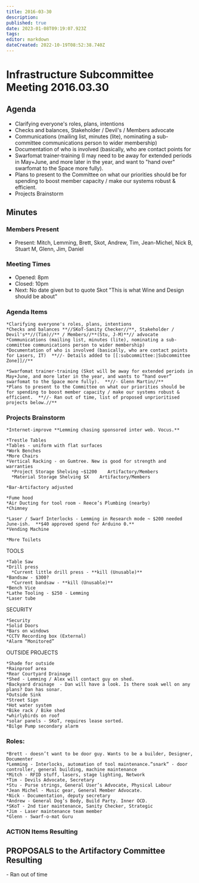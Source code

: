 ```yaml
---
title: 2016-03-30
description: 
published: true
date: 2023-01-08T09:19:07.923Z
tags: 
editor: markdown
dateCreated: 2022-10-19T08:52:38.740Z
---
```


# Infrastructure Subcommittee Meeting 2016.03.30

## Agenda

-   Clarifying everyone's roles, plans, intentions
-   Checks and balances, Stakeholder / Devil's / Members advocate
-   Communications (mailing list, minutes (lite), nominating a sub-committee communications person to wider membership)
-   Documentation of who is involved (basically, who are contact points for
-   Swarfomat trainer-training (I may need to be away for extended periods in May+June, and more later in the year, and want to "hand over" swarfomat to the Space more fully).
-   Plans to present to the Committee on what our priorities should be for spending to boost member capacity / make our systems robust & efficient.
-   Projects Brainstorm

## Minutes

### Members Present

-   Present: Mitch, Lemming, Brett, Skot, Andrew, Tim, Jean-Michel, Nick B, Stuart M, Glenn, Jim, Daniel

### Meeting Times

-   Opened: 8pm
-   Closed: 10pm
-   Next: No date given but to quote Skot "This is what Wine and Design should be about"

### Agenda Items

    *Clarifying everyone's roles, plans, intentions
    *Checks and balances **//SKoT-Sanity Checker//**, Stakeholder / Devil's**//(Tim)//** / Members//**(Stu, J-M)**// advocate
    *Communications (mailing list, minutes (lite), nominating a sub-committee communications person to wider membership)
    *Documentation of who is involved (basically, who are contact points for Lasers, IT)  **//- Details added to [[:subcommittee:|Subcommittee Zone]]//**

    *Swarfomat trainer-training (Skot will be away for extended periods in May+June, and more later in the year, and wants to “hand over” swarfomat to the Space more fully).  **//- Glenn Martin//**
    *Plans to present to the Committee on what our priorities should be for spending to boost member capacity / make our systems robust & efficient.  **//- Ran out of time, list of proposed unprioritised projects below.//**

### Projects Brainstorm

    *Internet-improve **Lemming chasing sponsored inter web. Vocus.**

    *Trestle Tables
    *Tables - uniform with flat surfaces
    *Work Benches
    *More Chairs
    *Vertical Racking - on Gumtree. New is good for strength and warranties
      *Project Storage Shelving ~$1200    Artifactory/Members
      *Material Storage Shelving $X    Artifactory/Members

    *Bar-Artifactory adjusted

    *Fume hood
    *Air Ducting for tool room - Reece’s Plumbing (nearby)
    *Chimney 

    *Laser / Swarf Interlocks - Lemming in Research mode ~ $200 needed June-ish.  **$40 approved spend for Arduino 0.**
    *Vending Machine

    *More Toilets

TOOLS

    *Table Saw
    *Drill press
      *Current little drill press - **kill (Unusable)**
    *Bandsaw - $300?
      *Current bandsaw - **kill (Unusable)**
    *Bench Vice
    *Lathe Tooling - $250 - Lemming
    *Laser tube

SECURITY

    *Security 
    *Solid Doors
    *Bars on windows
    *CCTV Recording box (External)
    *Alarm “Monitored”

OUTSIDE PROJECTS

    *Shade for outside
    *Rainproof area
    *Rear Courtyard Drainage
    *Shed - Lemming / Alex will contact guy on shed.
    *Backyard drainage  - Dan will have a look. Is there soak well on any plans? Dan has sonar.
    *Outside Sink
    *Street Sign
    *Hot water system
    *Bike rack / Bike shed
    *whirlybirds on roof
    *solar panels - SKoT, requires lease sorted.
    *Bilge Pump secondary alarm

### Roles:

    *Brett - doesn’t want to be door guy. Wants to be a builder, Designer, Documenter
    *Lemming - Interlocks, automation of tool maintenance.”snark” - door controller, general building, machine maintenance
    *Mitch - RFID stuff, lasers, stage lighting, Network
    *Tim - Devils Advocate, Secretary
    *Stu - Purse strings, General User’s Advocate, Physical Labour
    *Jean Michel - Music gear, General Member Advocate.
    *Nick - Documentation, deputy secretary
    *Andrew - General Dog’s Body, Build Party. Inner OCD. 
    *SKoT - 2nd tier maintenance, Sanity Checker, Strategic
    *Jim - Laser maintenance team member
    *Glenn - Swarf-o-mat Guru

### ACTION Items Resulting

## PROPOSALS to the Artifactory Committee Resulting

\- Ran out of time
